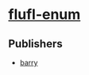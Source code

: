 # [flufl-enum](https://pypi.org/project/flufl-enum)



## Publishers
- [barry](https://pypi.org/user/barry)

